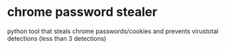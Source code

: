 # chrome password stealer
 python tool that steals chrome passwords/cookies and prevents virustotal detections (less than 3 detections)
